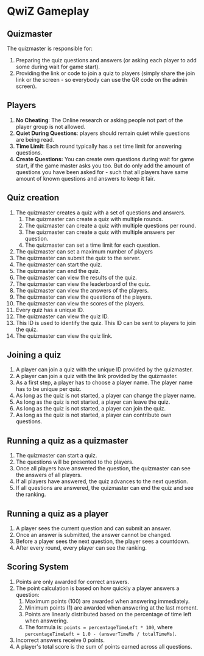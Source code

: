 # QwiZ Gameplay

## Quizmaster
The quizmaster is responsible for:
1. Preparing the quiz questions and answers (or asking each player to add some during wait for game start). 
2. Providing the link or code to join a quiz to players (simply share the join link or the screen - so everybody can use the QR code on the admin screen).

## Players
1. **No Cheating**: The Online research or asking people not part of the player group is not allowed.
2. **Quiet During Questions**: players should remain quiet while questions are being read.
3. **Time Limit**: Each round typically has a set time limit for answering questions.
4. **Create Questions:** You can create own questions during wait for game start, if the game master asks you too. But do only add the amount of questions you have been asked for - such that all players have same amount of known questions and answers to keep it fair.

## Quiz creation
1. The quizmaster creates a quiz with a set of questions and answers.
   1. The quizmaster can create a quiz with multiple rounds.
   2. The quizmaster can create a quiz with multiple questions per round.
   3. The quizmaster can create a quiz with multiple answers per question.
   4. The quizmaster can set a time limit for each question.
2. The quizmaster can set a maximum number of players
3. The quizmaster can submit the quiz to the server.
4. The quizmaster can start the quiz.
5. The quizmaster can end the quiz.
6. The quizmaster can view the results of the quiz.
7. The quizmaster can view the leaderboard of the quiz.
8. The quizmaster can view the answers of the players.
9. The quizmaster can view the questions of the players.
10. The quizmaster can view the scores of the players.
11. Every quiz has a unique ID.
12. The quizmaster can view the quiz ID.
13. This ID is used to identify the quiz. This ID can be sent to players to join the quiz.
14. The quizmaster can view the quiz link.

## Joining a quiz
1. A player can join a quiz with the unique ID provided by the quizmaster.
2. A player can join a quiz with the link provided by the quizmaster.
3. As a first step, a player has to choose a player name. The player name has to be unique per quiz.
4. As long as the quiz is not started, a player can change the player name.
5. As long as the quiz is not started, a player can leave the quiz.
6. As long as the quiz is not started, a player can join the quiz.
7. As long as the quiz is not started, a player can contribute own questions.

## Running a quiz as a quizmaster
1. The quizmaster can start a quiz.
2. The questions will be presented to the players.
3. Once all players have answered the question, the quizmaster can see the answers of all players.
4. If all players have answered, the quiz advances to the next question.
5. If all questions are answered, the quizmaster can end the quiz and see the ranking.

## Running a quiz as a player
1. A player sees the current question and can submit an answer.
2. Once an answer is submitted, the answer cannot be changed.
3. Before a player sees the next question, the player sees a countdown.
4. After every round, every player can see the ranking.

## Scoring System
1. Points are only awarded for correct answers.
2. The point calculation is based on how quickly a player answers a question:
   1. Maximum points (100) are awarded when answering immediately.
   2. Minimum points (1) are awarded when answering at the last moment.
   3. Points are linearly distributed based on the percentage of time left when answering.
   4. The formula is: `points = percentageTimeLeft * 100`, where `percentageTimeLeft = 1.0 - (answerTimeMs / totalTimeMs)`.
3. Incorrect answers receive 0 points.
4. A player's total score is the sum of points earned across all questions.
